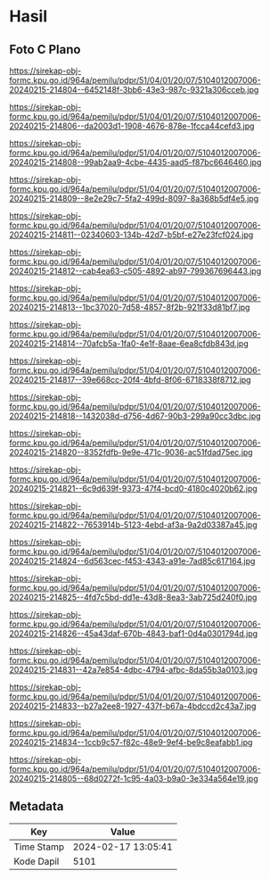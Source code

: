 # Hasil

## Foto C Plano

https://sirekap-obj-formc.kpu.go.id/964a/pemilu/pdpr/51/04/01/20/07/5104012007006-20240215-214804--6452148f-3bb6-43e3-987c-9321a306cceb.jpg

https://sirekap-obj-formc.kpu.go.id/964a/pemilu/pdpr/51/04/01/20/07/5104012007006-20240215-214806--da2003d1-1908-4676-878e-1fcca44cefd3.jpg

https://sirekap-obj-formc.kpu.go.id/964a/pemilu/pdpr/51/04/01/20/07/5104012007006-20240215-214808--99ab2aa9-4cbe-4435-aad5-f87bc6646460.jpg

https://sirekap-obj-formc.kpu.go.id/964a/pemilu/pdpr/51/04/01/20/07/5104012007006-20240215-214809--8e2e29c7-5fa2-499d-8097-8a368b5df4e5.jpg

https://sirekap-obj-formc.kpu.go.id/964a/pemilu/pdpr/51/04/01/20/07/5104012007006-20240215-214811--02340603-134b-42d7-b5bf-e27e23fcf024.jpg

https://sirekap-obj-formc.kpu.go.id/964a/pemilu/pdpr/51/04/01/20/07/5104012007006-20240215-214812--cab4ea63-c505-4892-ab97-799367696443.jpg

https://sirekap-obj-formc.kpu.go.id/964a/pemilu/pdpr/51/04/01/20/07/5104012007006-20240215-214813--1bc37020-7d58-4857-8f2b-921f33d81bf7.jpg

https://sirekap-obj-formc.kpu.go.id/964a/pemilu/pdpr/51/04/01/20/07/5104012007006-20240215-214814--70afcb5a-1fa0-4e1f-8aae-6ea8cfdb843d.jpg

https://sirekap-obj-formc.kpu.go.id/964a/pemilu/pdpr/51/04/01/20/07/5104012007006-20240215-214817--39e668cc-20f4-4bfd-8f06-6718338f8712.jpg

https://sirekap-obj-formc.kpu.go.id/964a/pemilu/pdpr/51/04/01/20/07/5104012007006-20240215-214818--1432038d-d756-4d67-90b3-299a90cc3dbc.jpg

https://sirekap-obj-formc.kpu.go.id/964a/pemilu/pdpr/51/04/01/20/07/5104012007006-20240215-214820--8352fdfb-9e9e-471c-9036-ac51fdad75ec.jpg

https://sirekap-obj-formc.kpu.go.id/964a/pemilu/pdpr/51/04/01/20/07/5104012007006-20240215-214821--6c9d639f-9373-47f4-bcd0-4180c4020b62.jpg

https://sirekap-obj-formc.kpu.go.id/964a/pemilu/pdpr/51/04/01/20/07/5104012007006-20240215-214822--7653914b-5123-4ebd-af3a-9a2d03387a45.jpg

https://sirekap-obj-formc.kpu.go.id/964a/pemilu/pdpr/51/04/01/20/07/5104012007006-20240215-214824--6d563cec-f453-4343-a91e-7ad85c617164.jpg

https://sirekap-obj-formc.kpu.go.id/964a/pemilu/pdpr/51/04/01/20/07/5104012007006-20240215-214825--4fd7c5bd-dd1e-43d8-8ea3-3ab725d240f0.jpg

https://sirekap-obj-formc.kpu.go.id/964a/pemilu/pdpr/51/04/01/20/07/5104012007006-20240215-214826--45a43daf-670b-4843-baf1-0d4a0301794d.jpg

https://sirekap-obj-formc.kpu.go.id/964a/pemilu/pdpr/51/04/01/20/07/5104012007006-20240215-214831--42a7e854-4dbc-4794-afbc-8da55b3a0103.jpg

https://sirekap-obj-formc.kpu.go.id/964a/pemilu/pdpr/51/04/01/20/07/5104012007006-20240215-214833--b27a2ee8-1927-437f-b67a-4bdccd2c43a7.jpg

https://sirekap-obj-formc.kpu.go.id/964a/pemilu/pdpr/51/04/01/20/07/5104012007006-20240215-214834--1ccb9c57-f82c-48e9-9ef4-be9c8eafabb1.jpg

https://sirekap-obj-formc.kpu.go.id/964a/pemilu/pdpr/51/04/01/20/07/5104012007006-20240215-214805--68d0272f-1c95-4a03-b9a0-3e334a564e19.jpg


## Metadata

| Key        | Value               |
| ---------- | ------------------- |
| Time Stamp | 2024-02-17 13:05:41 |
| Kode Dapil | 5101                |



